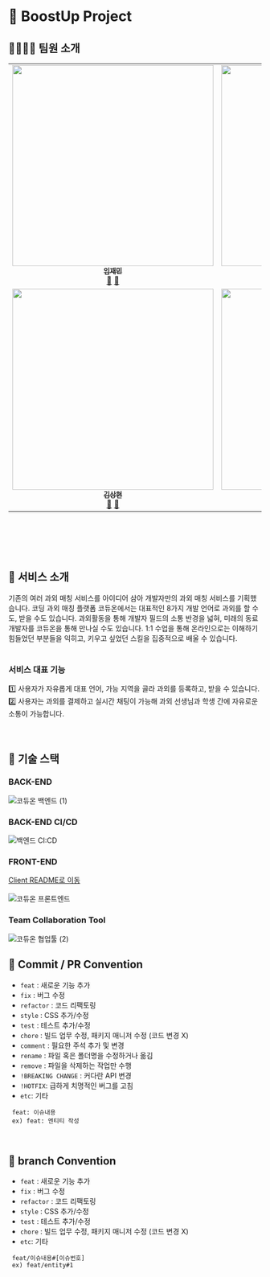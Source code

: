 # 🚀 BoostUp Project
## 👨‍👩‍👧‍👦 팀원 소개

<!-- ALL-CONTRIBUTORS-LIST:START - Do not remove or modify this section -->
<!-- prettier-ignore-start -->
<!-- markdownlint-disable -->
<table>
  <tbody>
    <tr>
      <td align="center"><a href="https://github.com/LimJaeminZ"><img src="https://user-images.githubusercontent.com/96826217/207522331-6c49b2ed-c7a9-45df-9e9d-c2442f5307de.jpg" width="400px;" alt=""/><br /><sub><b>임재민</b></sub></a><br /><a href="https://github.com/boostup-project/boostup-project/commits?author=LimJaeminZ" title="Documentation">📖</a> <a href="https://github.com/boostup-project/boostup-project/pulls?q=is%3Apr+author%3ALimJaeminZ" title="Pull Requests">🏡</a></td>           
      <td align="center"><a href="https://github.com/Quartz614"><img src="https://user-images.githubusercontent.com/96826217/207523159-7ac7ebf8-1e77-4f11-b1f4-b25f8a53125f.jpeg" width="400px;" alt=""/><br /><sub><b>주석영</b></sub></a><br /><a href="https://github.com/boostup-project/boostup-project/commits?author=Quartz614" title="Documentation">📖</a> <a href="https://github.com/boostup-project/boostup-project/pulls?q=is%3Apr+author%3AQuartz614" title="Pull Requests">🏡</a></td>           
      <td align="center"><a href="https://github.com/Mozzi327"><img src="https://user-images.githubusercontent.com/96826217/207523663-38ca521d-cb3e-4510-a010-6eb411d5d557.png" width="400px;" alt=""/><br /><sub><b>조경민</b></sub></a><br /><a href="https://github.com/boostup-project/boostup-project/commits?author=Mozzi327" title="Documentation">📖</a> <a href="https://github.com/boostup-project/boostup-project/pulls?q=is%3Apr+author%3AMozzi327" title="Pull Requests">🏡</a></td>          
      <td align="center"><a href="https://github.com/LeeGoh"><img src="https://user-images.githubusercontent.com/96826217/207792292-34598bae-eaa1-49b9-93c6-6d45aaf94c60.jpg" width="400px;" alt=""/><br /><sub><b>
이규리</b></sub></a><br /><a href="https://github.com/boostup-project/boostup-project/commits?author=LeeGoh" title="Documentation">📖</a> <a href="https://github.com/boostup-project/boostup-project/pulls?q=is%3Apr+author%3ALeeGoh" title="Pull Requests">🏡</a></td>
    </tr>  
    <tr>
      <td align="center"><a href="https://github.com/headring"><img src="https://user-images.githubusercontent.com/96826217/207904534-1b51be90-97d4-42b6-af66-c06c06c4aad7.jpg" width="400px;" alt=""/><br /><sub><b>김상현</b></sub></a><br /><a href="https://github.com/boostup-project/boostup-project/commits?author=headring" title="Documentation">📖</a> <a href="https://github.com/boostup-project/boostup-project/pulls?q=is%3Apr+author%3Aheadring" title="Pull Requests">🏡</a></td>      
      <td align="center"><a href="https://github.com/skynotlimit"><img src="https://user-images.githubusercontent.com/96826217/208035141-339ad699-3832-43be-b271-4ce62c1d18e9.jpg" width="400px;" alt=""/><br /><sub><b>
정하늘</b></sub></a><br /><a href="https://github.com/boostup-project/boostup-project/commits?author=skynotlimit" title="Documentation">📖</a> <a href="https://github.com/boostup-project/boostup-project/pulls?q=is%3Apr+author%3Askynotlimit" title="Pull Requests">🏡</a></td>
      <td align="center"><a href="https://github.com/hun0613"><img src="https://user-images.githubusercontent.com/96826217/208045253-b965dd66-1409-4886-b92a-28de96ca7a0c.png" width="400px;" alt=""/><br /><sub><b>박성훈</b></sub></a><br /><a href="https://github.com/boostup-project/boostup-project/commits?author=hun0613" title="Documentation">📖</a> <a href="https://github.com/boostup-project/boostup-project/pulls?q=is%3Apr+author%3Ahun0613" title="Pull Requests">🏡</a></td>
    </tr>
  </tbody>
</table>

<!-- markdownlint-restore -->
<!-- prettier-ignore-end -->

<!-- ALL-CONTRIBUTORS-LIST:END -->

<br><br><br><br>
## 📍 서비스 소개

기존의 여러 과외 매칭 서비스를 아이디어 삼아 개발자만의 과외 매칭 서비스를 기획했습니다. 코딩 과외 매칭 플랫폼 코듀온에서는 대표적인 8가지 개발 언어로 과외를 할 수도, 받을 수도 있습니다. 과외활동을 통해 개발자 필드의 소통 반경을 넓혀, 미래의 동료 개발자를 코듀온을 통해 만나실 수도 있습니다. 1:1 수업을 통해 온라인으로는 이해하기 힘들었던 부분들을 익히고, 키우고 싶었던 스킬을 집중적으로 배울 수 있습니다.
<br><br>
### 서비스 대표 기능

1️⃣ 사용자가 자유롭게 대표 언어, 가능 지역을 골라 과외를 등록하고, 받을 수 있습니다. <br>
2️⃣ 사용자는 과외를 결제하고 실시간 채팅이 가능해 과외 선생님과 학생 간에 자유로운 소통이 가능합니다. <br>
<br><br>

## 📌 기술 스택
### BACK-END <br>
![코듀온 백엔드 (1)](https://user-images.githubusercontent.com/96826217/219315687-b8575709-11ec-4dd4-bb8c-68cc4e161eba.png)
### BACK-END CI/CD <br>
![백엔드 CI:CD](https://user-images.githubusercontent.com/80810465/219651469-e7bb8b56-7e1f-4b7a-a6a6-6055ee4f4e44.png)
### FRONT-END <br>
[Client README로 이동](https://github.com/boostup-project/boostup-project/blob/main/client/README.md)
<br><br>
![코듀온 프론트엔드](https://user-images.githubusercontent.com/96826217/219315814-f1f2410d-50ce-4aae-a455-9323c3468147.png)
### Team Collaboration Tool <br>
![코듀온 협업툴 (2)](https://user-images.githubusercontent.com/96826217/219316024-20a77840-ad5f-40db-8558-4bb41cc4d4b7.png)

## 💫 Commit / PR Convention
- `feat` : 새로운 기능 추가
- `fix` : 버그 수정
- `refactor` : 코드 리팩토링
- `style` : CSS 추가/수정
- `test` : 테스트 추가/수정
- `chore` : 빌드 업무 수정, 패키지 매니저 수정 (코드 변경 X)
- `comment` : 필요한 주석 추가 및 변경
- `rename` : 파일 혹은 폴더명을 수정하거나 옮김
- `remove` : 파일을 삭제하는 작업만 수행
- `!BREAKING CHANGE` : 커다란 API 변경
- `!HOTFIX`: 급하게 치명적인 버그를 고침
- `etc`: 기타

```
 feat: 이슈내용
 ex) feat: 엔티티 작성
```

<br>

## 💫 branch Convention
- `feat` : 새로운 기능 추가
- `fix` : 버그 수정
- `refactor` : 코드 리팩토링
- `style` : CSS 추가/수정
- `test` : 테스트 추가/수정
- `chore` : 빌드 업무 수정, 패키지 매니저 수정 (코드 변경 X)
- `etc`: 기타


```
 feat/이슈내용#[이슈번호]
 ex) feat/entity#1
```
